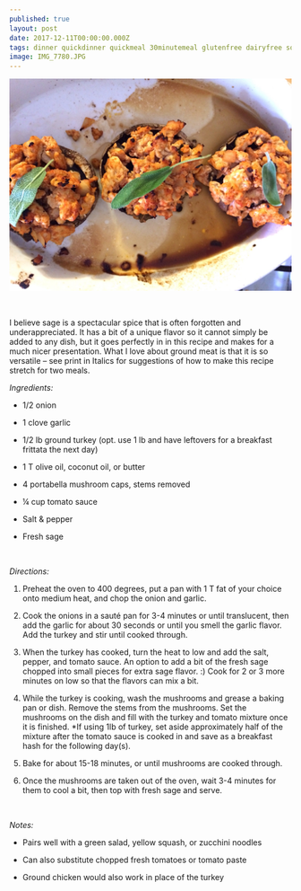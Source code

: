 ```yaml
---
published: true
layout: post
date: 2017-12-11T00:00:00.000Z
tags: dinner quickdinner quickmeal 30minutemeal glutenfree dairyfree soyfree grainfree paleo sage turkey lowfat
image: IMG_7780.JPG
---
```


![IMG_7780.JPG](/content/IMG_7780.JPG)

<br>

I believe sage is a spectacular spice that is often forgotten and underappreciated. It has a bit of a unique flavor so it cannot simply be added to any dish, but it goes perfectly in in this recipe and makes for a much nicer presentation.  What I love about ground meat is that it is so versatile – see print in Italics for suggestions of how to make this recipe stretch for two meals.




*Ingredients:*

* 1/2 onion

* 1 clove garlic

* 1/2 lb ground turkey (opt. use 1 lb and have leftovers for a breakfast frittata the next day)

* 1 T olive oil, coconut oil, or butter 

* 4 portabella mushroom caps, stems removed

* ¼ cup tomato sauce

* Salt & pepper

* Fresh sage

<br>

*Directions:*

1.	Preheat the oven to 400 degrees, put a pan with 1 T fat of your choice onto medium heat, and chop the onion and garlic.

2.	Cook the onions in a sauté pan for 3-4 minutes or until translucent, then add the garlic for about 30 seconds or until you smell the garlic flavor. Add the turkey and stir until cooked through. 

3.	When the turkey has cooked, turn the heat to low and add the salt, pepper, and tomato sauce. An option to add a bit of the fresh sage chopped into small pieces for extra sage flavor. :) Cook for 2 or 3 more minutes on low so that the flavors can mix a bit.

4.	While the turkey is cooking, wash the mushrooms and grease a baking pan or dish. Remove the stems from the mushrooms. Set the mushrooms on the dish and fill with the turkey and tomato mixture once it is finished. *If using 1lb of turkey, set aside approximately half of the mixture after the tomato sauce is cooked in and save as a breakfast hash for the following day(s).

5.	Bake for about 15-18 minutes, or until mushrooms are cooked through.

6.	Once the mushrooms are taken out of the oven, wait 3-4 minutes for them to cool a bit, then top with fresh sage and serve.

<br>

*Notes:*

* Pairs well with a green salad, yellow squash, or zucchini noodles

* Can also substitute chopped fresh tomatoes or tomato paste

* Ground chicken would also work in place of the turkey
